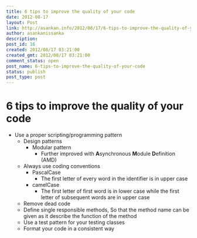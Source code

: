 ```yaml
---
title: 6 tips to improve the quality of your code
date: 2012-08-17
layout: Post
link: http://asankan.info/2012/08/17/6-tips-to-improve-the-quality-of-your-code/
author: asankanissanka
description: 
post_id: 16
created: 2012/08/17 03:21:00
created_gmt: 2012/08/17 03:21:00
comment_status: open
post_name: 6-tips-to-improve-the-quality-of-your-code
status: publish
post_type: post
---
```


# 6 tips to improve the quality of your code

* Use a proper scripting/programming pattern
    * Design patterns
      * Modular pattern
        * Further improved with **A**synchronous **M**odule **D**efinition (AMD)
  * Always use coding conventions
    * PascalCase
      * The first letter of every word in the identifier is in upper case
    * camelCase
      * The first letter of first word is in lower case while the first letter of subsequent words are in upper case
  * Remove dead code
  * Define single responsible methods, So that the method name can be given as it describe the function of the method
  * Use a test pattern for your testing classes
  * Format your code in a consistent way